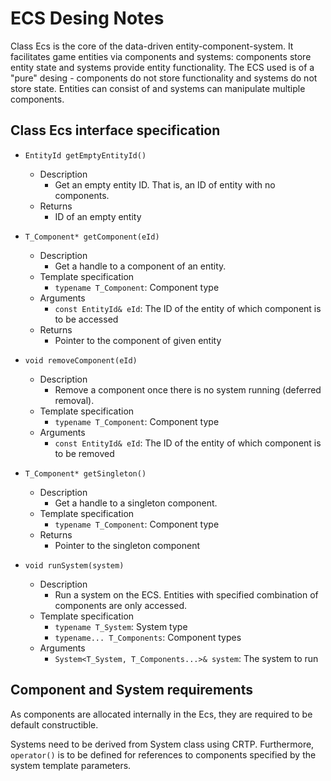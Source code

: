 ECS Desing Notes
================

Class Ecs is the core of the data-driven entity-component-system.
It facilitates game entities via components and systems:
components store entity state and systems provide entity functionality.
The ECS used is of a "pure" desing - components do not store functionality and
systems do not store state. Entities can consist of and systems can manipulate
multiple components.

Class Ecs interface specification
---------------------------------

- `EntityId getEmptyEntityId()`
    - Description
        - Get an empty entity ID. That is, an ID of entity with no components.
    - Returns
        - ID of an empty entity
        
- `T_Component* getComponent(eId)`
    - Description
        - Get a handle to a component of an entity.
    - Template specification
        - `typename T_Component`: Component type
    - Arguments
        - `const EntityId& eId`: The ID of the entity of which component is to
        be accessed
    - Returns
        - Pointer to the component of given entity
        
- `void removeComponent(eId)`
    - Description
        - Remove a component once there is no system running (deferred removal).
    - Template specification
        - `typename T_Component`: Component type
    - Arguments
        - `const EntityId& eId`: The ID of the entity of which component is to
        be removed
        
- `T_Component* getSingleton()`
    - Description
        - Get a handle to a singleton component.
    - Template specification
        - `typename T_Component`: Component type
    - Returns
        - Pointer to the singleton component

- `void runSystem(system)`
    - Description
        - Run a system on the ECS. Entities with specified combination
          of components are only accessed.
    - Template specification
        - `typename T_System`: System type
        - `typename... T_Components`: Component types
    - Arguments
        - `System<T_System, T_Components...>& system`: The system to run
        
Component and System requirements
---------------------------------

As components are allocated internally in the Ecs, they are required to be
default constructible.

Systems need to be derived from System class using CRTP. Furthermore, `operator()`
is to be defined for references to components specified by the system template parameters.
